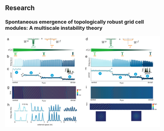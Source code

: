 ## Research

### Spontaneous emergence of topologically robust grid cell modules: A multiscale instability theory
<img src="https://github.com/mikailkhona/mikailkhona.github.io/blob/main/content/gridcellmodules.png?raw=true" alt="Sublime's custom image" >

